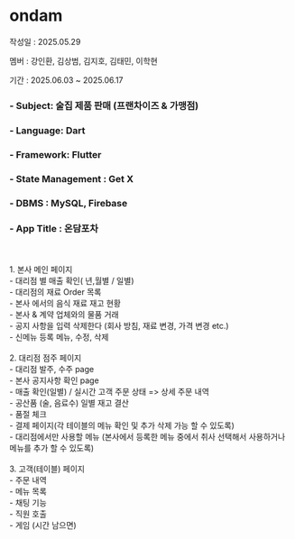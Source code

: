 # ondam
작성일 : 2025.05.29   

멤버 : 강인환, 김상범, 김지호, 김태민, 이학현   

기간 : 2025.06.03 ~ 2025.06.17   
   
### - Subject: 술집 제품 판매 (프랜차이즈 & 가맹점)   
### - Language: Dart   
### - Framework: Flutter   
### - State Management : Get X   
### - DBMS : MySQL, Firebase   
### - App Title : 온담포차   
<br>
<br>
1. 본사 메인 페이지<br>
- 대리점 별 매출 확인( 년,월별 / 일별)<br>
- 대리점의 재료 Order 목록<br>
- 본사 에서의 음식 재료 재고 현황<br>
- 본사 & 계약 업체와의 물품 거래<br>
- 공지 사항을 입력 삭제한다 (회사 방침, 재료 변경, 가격 변경 etc.)<br>
- 신메뉴 등록 메뉴, 수정, 삭제<br>
<br>
2. 대리점 점주 페이지<br>
- 대리점 발주, 수주 page<br>
- 본사 공지사항 확인 page<br>
- 매출 확인(일별) / 실시간 고객 주문 상태 => 상세 주문 내역<br>
- 공산품 (술, 음료수) 일별 재고 결산<br>
- 품절 체크<br>
- 결제 페이지(각 테이블의 메뉴 확인 및 추가 삭제 가능 할 수 있도록)<br>
- 대리점에서만 사용할 메뉴 (본사에서 등록한 메뉴 중에서 취사 선택해서 사용하거나 메뉴를
추가 할 수 있도록)<br>
<br>
3. 고객(테이블) 페이지<br>
- 주문 내역<br>
- 메뉴 목록<br>
- 채팅 기능<br>
- 직원 호출<br>
- 게임 (시간 남으면)
